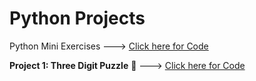 # Python Projects


Python Mini Exercises ---> [Click here for Code](https://github.com/sandeepbansal0/Python-Projects/tree/main/Exercises)

**Project 1: Three Digit Puzzle** 🧠 ---> [Click here for Code](https://github.com/sandeepbansal0/Python-Projects/blob/main/Python-Programming-Projects/Three%20Digit%20Puzzle%20%F0%9F%A7%A0/Three_Digit_Puzzle.ipynb)


